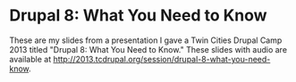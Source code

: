 Drupal 8: What You Need to Know
=================

These are my slides from a presentation I gave a Twin Cities Drupal Camp 2013 titled
"Drupal 8: What You Need to Know." These slides with audio are available at
http://2013.tcdrupal.org/session/drupal-8-what-you-need-know.
